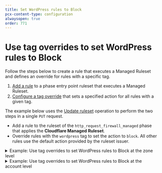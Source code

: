 ```yaml
---
title: Set WordPress rules to Block
pcx-content-type: configuration
alwaysopen: true
order: 771
---
```


# Use tag overrides to set WordPress rules to Block

Follow the steps below to create a rule that executes a Managed Ruleset and defines an override for rules with a specific tag.

1. [Add a rule](/deploy-rulesets) to a phase entry point ruleset that executes a Managed Ruleset.
1. [Configure a tag override](/managed-rulesets/override-managed-ruleset) that sets a specified action for all rules with a given tag.

The example below uses the [Update ruleset](/rulesets-api/update) operation to perform the two steps in a single `PUT` request.

* Add a rule to the ruleset of the `http_request_firewall_managed` phase that applies the **Cloudflare Managed Ruleset**.
* Override rules with the `wordpress` tag to set the action to `block`. All other rules use the default action provided by the ruleset issuer.

<details>
<summary>Example: Use tag overrides to set WordPress rules to Block at the zone level</summary>
<div>

```json
curl -X PUT \
-H "X-Auth-Email: user@cloudflare.com" \
-H "X-Auth-Key: REDACTED" \
"https://api.cloudflare.com/client/v4/zones/{zone-id}/rulesets/phases/http_request_firewall_managed/entrypoint" \
-d '{
  "rules": [
    {
      "action": "execute",
      "expression": "true",
      "action_parameters": {
        "id": "{managed-ruleset-id}",
        "overrides": {
          "categories": [
            {
              "category": "wordpress",
              "action": "block"
            }
          ]
        }
      }
    }
  ]
}'
```

</div>
</details>

<details>
<summary>Example: Use tag overrides to set WordPress rules to Block at the account level</summary>
<div>

```json
curl -X PUT \
-H "X-Auth-Email: user@cloudflare.com" \
-H "X-Auth-Key: REDACTED" \
"https://api.cloudflare.com/client/v4/accounts/{account-id}/rulesets/phases/http_request_firewall_managed/entrypoint" \
-d '{
  "rules": [
    {
      "action": "execute",
      "expression": "cf.zone.name eq \"example.com\"",
      "action_parameters": {
        "id": "{managed-ruleset-id}",
        "overrides": {
          "categories": [
            {
              "category": "wordpress",
              "action": "block"
            }
          ]
        }
      }
    }
  ]
}'
```

</div>
</details>
